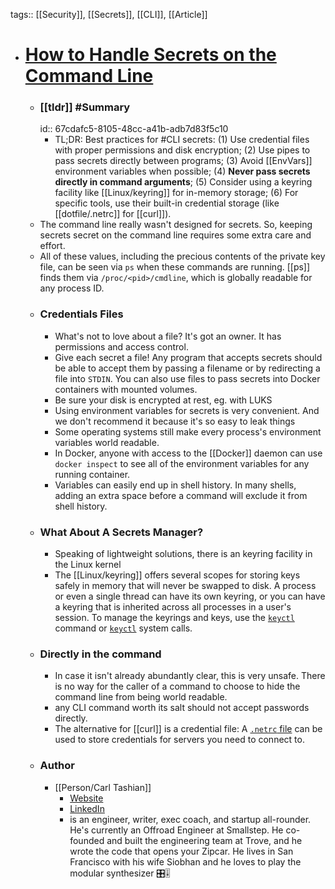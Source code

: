 tags:: [[Security]], [[Secrets]], [[CLI]], [[Article]]

- # [How to Handle Secrets on the Command Line](https://smallstep.com/blog/command-line-secrets/)
	- ### [[tldr]] #Summary
	  id:: 67cdafc5-8105-48cc-a41b-adb7d83f5c10
		- TL;DR: Best practices for #CLI secrets: (1) Use credential files with proper permissions and disk encryption; (2) Use pipes to pass secrets directly between programs; (3) Avoid [[EnvVars]] environment variables when possible; (4) **Never pass secrets directly in command arguments**; (5) Consider using a keyring facility like [[Linux/keyring]] for in-memory storage; (6) For specific tools, use their built-in credential storage (like [[dotfile/.netrc]] for [[curl]]).
	- The command line really wasn't designed for secrets. So, keeping secrets secret on the command line requires some extra care and effort.
	- All of these values, including the precious contents of the private key file, can be seen via `ps` when these commands are running. [[ps]] finds them via `/proc/<pid>/cmdline`, which is globally readable for any process ID.
	- ### Credentials Files
		- What's not to love about a file? It's got an owner. It has permissions and access control.
		- Give each secret a file! Any program that accepts secrets should be able to accept them by passing a filename or by redirecting a file into `STDIN`. You can also use files to pass secrets into Docker containers with mounted volumes.
		- Be sure your disk is encrypted at rest, eg. with LUKS
		- Using environment variables for secrets is very convenient. And we don't recommend it because it's so easy to leak things
		- Some operating systems still make every process's environment variables world readable.
		- In Docker, anyone with access to the [[Docker]] daemon can use `docker inspect` to see all of the environment variables for any running container.
		- Variables can easily end up in shell history. In many shells, adding an extra space before a command will exclude it from shell history.
	- ### What About A Secrets Manager?
		- Speaking of lightweight solutions, there is an keyring facility in the Linux kernel
		- The [[Linux/keyring]] offers several scopes for storing keys safely in memory that will never be swapped to disk. A process or even a single thread can have its own keyring, or you can have a keyring that is inherited across all processes in a user's session. To manage the keyrings and keys, use the [`keyctl`](https://man7.org/linux/man-pages/man1/keyctl.1.html) command or [`keyctl`](https://man7.org/linux/man-pages/man2/keyctl.2.html) system calls.
	- ### Directly in the command
		- In case it isn't already abundantly clear, this is very unsafe. There is no way for the caller of a command to choose to hide the command line from being world readable.
		- any CLI command worth its salt should not accept passwords directly.
		- The alternative for [[curl]] is a credential file: A [`.netrc` file](https://everything.curl.dev/usingcurl/netrc) can be used to store credentials for servers you need to connect to.
	- ### Author
		- [[Person/Carl Tashian]]
			- [Website](https://tashian.com)
			- [LinkedIn](https://www.linkedin.com/in/tashian/)
			- is an engineer, writer, exec coach, and startup all-rounder. He's currently an Offroad Engineer at Smallstep. He co-founded and built the engineering team at Trove, and he wrote the code that opens your Zipcar. He lives in San Francisco with his wife Siobhan and he loves to play the modular synthesizer 🎛️🎚️